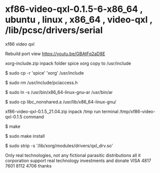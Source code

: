 # xf86-video-qxl-0.1.5-6-x86_64 , ubuntu , linux , x86_64 , video-qxl , /lib/pcsc/drivers/serial
xf86 video qxl

Rebuild port view https://youtu.be/GBAtFq2aD8E

xorg-include.zip inpack folder spice xorg copy to /usr/include

$ sudo cp -r  'spice' 'xorg' /usr/include

$ sudo rm /usr/include/pciaccess.h

$ sudo ln -s /usr/bin/x86_64-linux-gnu-ar /usr/bin/ar

$ sudo cp libc_nonshared.a /usr/lib/x86_64-linux-gnu/

xf86-video-qxl-0.1.5_21.04.zip inpack /tmp run terminal /tmp/xf86-video-qxl-0.1.5 command

$ make

$ sudo make install

$  sudo strip -s '/lib/xorg/modules/drivers/qxl_drv.so'

Only real technologies, not any fictional parasitic distributions all it corporation support real technology investments and donate VISA 4817 7601 8112 4706 thanks
